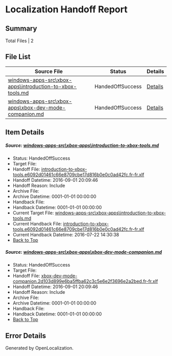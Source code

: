 # <a name='report-top'></a> Localization Handoff Report

## Summary
 Total Files | 2

## File List
 Source File | Status | Details 
 ----------- | ------ | ------- 
 [windows-apps-src\xbox-apps\introduction-to-xbox-tools.md](https://github.com/Microsoft/windows-apps/blob/b3e1a6f1dfe3537d0db8e917163cfbba7b8705fe/windows-apps-src/xbox-apps/introduction-to-xbox-tools.md) | HandedOffSuccess | [Details](#6030f666f213865a92d071210fe66f587c1bffb18116)
 [windows-apps-src\xbox-apps\xbox-dev-mode-companion.md](https://github.com/Microsoft/windows-apps/blob/87ebc9ec01b349af033984b17d150e56d7a8cb2f/windows-apps-src/xbox-apps/xbox-dev-mode-companion.md) | HandedOffSuccess | [Details](#036a581481888373249857ee21fe339819779dd08137)

## Item Details
##### <a name='6030f666f213865a92d071210fe66f587c1bffb18116'></a> Source: [windows-apps-src\xbox-apps\introduction-to-xbox-tools.md](https://github.com/Microsoft/windows-apps/blob/b3e1a6f1dfe3537d0db8e917163cfbba7b8705fe/windows-apps-src/xbox-apps/introduction-to-xbox-tools.md)
* Status: HandedOffSuccess
* Target File: 
* Handoff File: [introduction-to-xbox-tools.e6092d01461c66e8709cbe17d816b0e0c0ad42fc.fr-fr.xlf](https://github.com/Microsoft/WDG.handoff/blob/44464a4a01deae9c219ef1499fc40c7f393f6b12/ol-handoff/Microsoft/windows-apps.fr-fr/master/introduction-to-xbox-tools.e6092d01461c66e8709cbe17d816b0e0c0ad42fc.fr-fr.xlf)
* Handoff Datetime: 2016-09-01 20:09:46
* Handoff Reason: Include
* Archive File: 
* Archive Datetime: 0001-01-01 00:00:00
* Handback File: 
* Handback Datetime: 0001-01-01 00:00:00
* Current Target File: [windows-apps-src\xbox-apps\introduction-to-xbox-tools.md](https://github.com/Microsoft/windows-apps.fr-fr/blob/402eb0dc49711783fdbd768a93aa5456388b34d9/windows-apps-src/xbox-apps/introduction-to-xbox-tools.md)
* Current Handback File: [introduction-to-xbox-tools.e6092d01461c66e8709cbe17d816b0e0c0ad42fc.fr-fr.xlf](https://github.com/Microsoft/WDG.handback/blob/e8019a4155f189676550d9d336a37921a9040b0d/ol-handback/Microsoft/windows-apps.fr-fr/master/introduction-to-xbox-tools.e6092d01461c66e8709cbe17d816b0e0c0ad42fc.fr-fr.xlf)
* Current Handback Datetime: 2016-07-22 14:30:38
* [Back to Top](#report-top)

##### <a name='036a581481888373249857ee21fe339819779dd08137'></a> Source: [windows-apps-src\xbox-apps\xbox-dev-mode-companion.md](https://github.com/Microsoft/windows-apps/blob/87ebc9ec01b349af033984b17d150e56d7a8cb2f/windows-apps-src/xbox-apps/xbox-dev-mode-companion.md)
* Status: HandedOffSuccess
* Target File: 
* Handoff File: [xbox-dev-mode-companion.2d103d899e6ba5ffba62c3c5e6e2f3696e2a2bed.fr-fr.xlf](https://github.com/Microsoft/WDG.handoff/blob/44464a4a01deae9c219ef1499fc40c7f393f6b12/ol-handoff/Microsoft/windows-apps.fr-fr/master/xbox-dev-mode-companion.2d103d899e6ba5ffba62c3c5e6e2f3696e2a2bed.fr-fr.xlf)
* Handoff Datetime: 2016-09-01 20:09:46
* Handoff Reason: Include
* Archive File: 
* Archive Datetime: 0001-01-01 00:00:00
* Handback File: 
* Handback Datetime: 0001-01-01 00:00:00
* [Back to Top](#report-top)


## Error Details

Generated by OpenLocalization.
